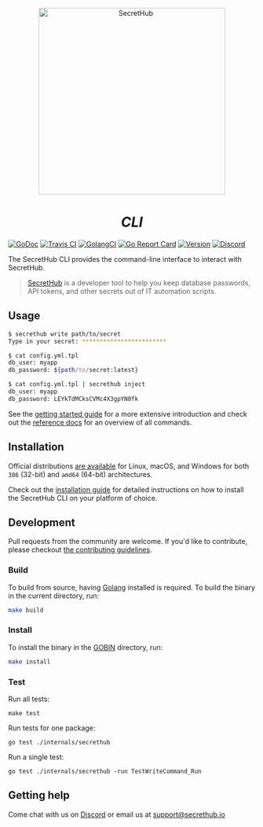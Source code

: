 <p align="center">
  <img src="https://secrethub.io/img/secrethub-logo.svg" alt="SecretHub" width="380px"/>
</p>
<h1 align="center">
  <i>CLI</i>
</h1>

[![GoDoc](http://img.shields.io/badge/godoc-reference-blue.svg)][godoc]
[![Travis CI](https://travis-ci.org/secrethub/secrethub-cli.svg?branch=master)][travis-ci]
[![GolangCI](https://golangci.com/badges/github.com/secrethub/secrethub-cli.svg)][golang-ci]
[![Go Report Card](https://goreportcard.com/badge/github.com/secrethub/secrethub-cli)][goreportcard]
[![Version]( https://img.shields.io/github/release/secrethub/secrethub-cli.svg)][latest-version]
[![Discord](https://img.shields.io/badge/chat-on%20discord-7289da.svg?logo=discord)][discord]

The SecretHub CLI provides the command-line interface to interact with SecretHub.

> [SecretHub][secrethub] is a developer tool to help you keep database passwords, API tokens, and other secrets out of IT automation scripts.

## Usage

```sh
$ secrethub write path/to/secret
Type in your secret: ************************  

$ cat config.yml.tpl
db_user: myapp
db_password: ${path/to/secret:latest}

$ cat config.yml.tpl | secrethub inject
db_user: myapp
db_password: LEYkTdMCksCVMc4X3gpYN0fk
```

See the [getting started guide](https://secrethub.io/docs/getting-started/) for a more extensive introduction and check out  the [reference docs](https://secrethub.io/docs/reference/) for an overview of all commands.

## Installation

Official distributions [are available][releases] for Linux, macOS, and Windows for both `386` (32-bit) and `amd64` (64-bit) architectures.

Check out the [installation guide](https://secrethub.io/docs/getting-started/install) for detailed instructions on how to install the SecretHub CLI on your platform of choice.

## Development

Pull requests from the community are welcome.
If you'd like to contribute, please checkout [the contributing guidelines](./CONTRIBUTING.md).

### Build

To build from source, having [Golang](https://golang.org) installed is required.
To build the binary in the current directory, run:

```sh
make build
```

### Install

To install the binary in the [GOBIN](https://golang.org/cmd/go/#hdr-GOPATH_environment_variable) directory, run:

```sh
make install
```

### Test

Run all tests:

    make test

Run tests for one package:

    go test ./internals/secrethub

Run a single test:

    go test ./internals/secrethub -run TestWriteCommand_Run

## Getting help

Come chat with us on [Discord][discord] or email us at [support@secrethub.io](mailto:support@secrethub.io)

[secrethub]: https://secrethub.io
[releases]: https://github.com/secrethub/secrethub-cli/releases
[latest-version]: https://github.com/secrethub/secrethub-cli/releases/latest
[godoc]: http://godoc.org/github.com/secrethub/secrethub-cli
[golang-ci]: https://golangci.com/r/github.com/secrethub/secrethub-cli
[goreportcard]: https://goreportcard.com/report/github.com/secrethub/secrethub-cli
[travis-ci]: https://travis-ci.org/secrethub/secrethub-cli
[discord]: https://discord.gg/gyQXAFU
